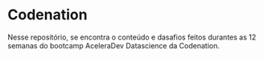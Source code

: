 # Codenation
Nesse repositório, se encontra o conteúdo e dasafios feitos durantes as 12 semanas do bootcamp AceleraDev Datascience da Codenation.
